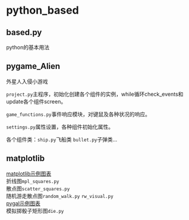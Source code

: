 # python_based

## based.py
python的基本用法
 

## pygame_Alien
外星人入侵小游戏 

`project.py`主程序，初始化创建各个组件的实例，while循环check_events和update各个组件screen。

`game_functions.py`事件响应模块，对键鼠及各种状况的响应。
 
`settings.py`属性设置，各种组件初始化属性。

各个组件类：`ship.py`飞船类 `bullet.py`子弹类...  


## matplotlib
[matplotlib示例图表](http://www.matplotlib.org)  
折线图`mpl_squares.py`  
散点图`scatter_squares.py`  
随机游走散点图`random_walk.py` `rw_visual.py`  
[pygal示例图表](http://www.pygal.org)   
模拟掷骰子矩形图`die.py`